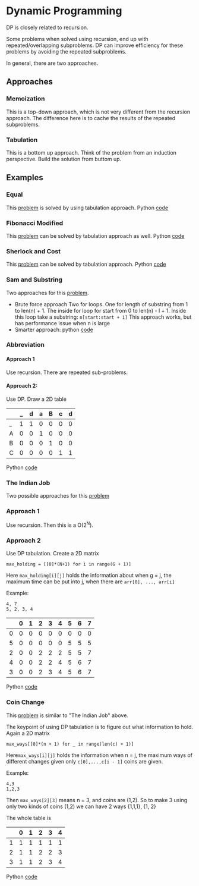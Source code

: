 # Dynamic Programming
DP is closely related to recursion.

Some problems when solved using recursion, end up with repeated/overlapping
subproblems. DP can improve efficiency for these problems by avoiding the repeated
subproblems.

In general, there are two approaches.

## Approaches
### Memoization
This is a top-down approach, which is not very different from the recursion approach.
The difference here is to cache the results of the repeated subproblems. 

### Tabulation
This is a bottom up approach. Think of the problem from an induction perspective. 
Build the solution from buttom up.

## Examples

### Equal
This [problem](https://www.hackerrank.com/challenges/equal/problem) is solved by
using tabulation approach. 
Python [code](equal.py)

### Fibonacci Modified
This [problem](https://www.hackerrank.com/challenges/fibonacci-modified/problem) can be 
solved by tabulation approach as well.
Python [code](fibonacci_modified.py)

### Sherlock and Cost
This [problem](https://www.hackerrank.com/challenges/sherlock-and-cost/problem) can
be solved by tabulation approach.
Python [code](sherlock_and_cost.py)

### Sam and Substring
Two approaches for this [problem](https://www.hackerrank.com/challenges/sam-and-substrings/problem).
* Brute force approach
Two for loops. One for length of substring from 1 to len(n) + 1. The inside for loop for start
from 0 to  len(n) - l + 1. Inside this loop take a substring:
```n[start:start + 1]```
This approach works, but has performance issue when n is large
* Smarter approach: python [code]()

### Abbreviation
#### Approach 1
Use recursion. There are repeated sub-problems. 
#### Approach 2: 
Use DP. 
Draw a 2D table

| |_|d|a|B|c|d|
|---|---|---|---|---|---|---|
|_|1 |1 | 0|0 |0 |0 |
|A|0 |0 |1 |0|0 |0 |
|B|0 |0 |0 |1 |0 |0 |
|C|0 |0 |0 |0 |1 |1 |

Python [code](abbreviation.py)

### The Indian Job
Two possible approaches for this [problem](https://www.hackerrank.com/challenges/the-indian-job/problem)
### Approach 1
Use recursion. Then this is a O(2<sup>N</sup>).
### Approach 2
Use DP tabulation. Create a 2D matrix
```buildoutcfg
max_holding = [[0]*(N+1) for i in range(G + 1)]
```
Here
```max_holding[i][j]``` holds the information about when g = j, the maximum
time can be put into j, when there are ```arr[0], ..., arr[i]```

Example:
```buildoutcfg
4, 7
5, 2, 3, 4
```
| |0|1|2|3|4|5|6|7|
|---|---|---|---|---|---|---|---|---|
|0|0|0|0|0|0|0|0|0|
|5|0|0|0|0|0|5|5|5|
|2|0|0|2|2|2|5|5|7|
|4|0|0|2|2|4|5|6|7|
|3|0|0|2|3|4|5|6|7|

Python [code](the_indian_job.py)

### Coin Change
This [problem](https://www.hackerrank.com/challenges/coin-change/problem) is similar to "The Indian Job" above. 

The keypoint of using DP tabulation is to figure out what information to hold.
Again a 2D matrix
```buildoutcfg
max_ways[[0]*(n + 1) for _ in range(len(c) + 1)]
```
Here```max_ways[i][j]``` holds the information when n = j, the maximum ways of different
changes given only ```c[0],...,c[i - 1]``` coins are given.

Example:
```
4,3
1,2,3
```
Then ```max_ways[2][3]``` means n = 3, and coins are (1,2). So to make 3 using
only two kinds of coins (1,2) we can have 2 ways {1,1,1}, {1, 2}

The whole table is

| |0|1|2|3|4|
|---|---|---|---|---|---|
|1|1|1 |1 |1 |1 |
|2|1|1|2|2|3|
|3|1|1|2|3|4|

Python [code](coin_change.py) 